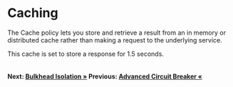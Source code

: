 # Caching

<!-- ### Advanced circuit breaker -->
The Cache policy lets you store and retrieve a result from an in memory or distributed cache rather than making a request to the underlying service. 

This cache is set to store a response for 1.5 seconds.

``` cs --region caching --source-file .\src\Program.cs --project .\src\PollyDemo.csproj 
```

#### Next: [Bulkhead Isolation &raquo;](../bulkheadIsolation.md) Previous: [Advanced Circuit Breaker  &laquo;](../advancedCircuitBreaker.md)